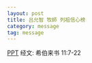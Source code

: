 ```yaml
---
layout: post
title: 吕允智 牧師 列祖信心榜
category: message
tag: message
---
```


[PPT](https://drive.google.com/file/d/1runnKxhMfwD5oKdFjZVsGMF4NbbTwG3U/view?usp=sharing) 经文: 希伯来书 11:7-22
